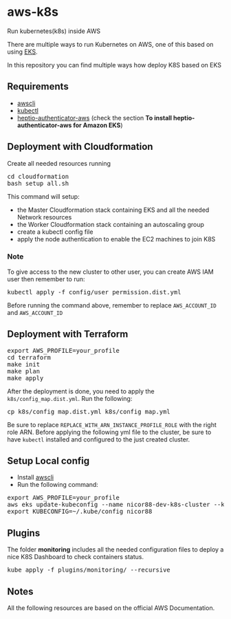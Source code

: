 # aws-k8s
Run kubernetes(k8s) inside AWS

There are multiple ways to run Kubernetes on AWS, one of this based on using [EKS](https://aws.amazon.com/eks/).

In this repository you can find multiple ways how deploy K8S based on EKS

## Requirements
* [awscli](https://docs.aws.amazon.com/cli/latest/userguide/cli-chap-getting-started.html)
* [kubectl](https://docs.aws.amazon.com/eks/latest/userguide/configure-kubectl.html)
* [heptio-authenticator-aws](https://docs.aws.amazon.com/eks/latest/userguide/configure-kubectl.html) (check the section **To install heptio-authenticator-aws for Amazon EKS**)


## Deployment with Cloudformation

Create all needed resources running
<pre>
cd cloudformation
bash setup_all.sh
</pre>

This command will setup:
* the Master Cloudformation stack containing EKS and all the needed Network resources
* the Worker Cloudformation stack containing an autoscaling group
* create a kubectl config file
* apply the node authentication to enable the EC2 machines to join K8S

### Note
To give access to the new cluster to other user, you can create AWS IAM user then remember to run:
<pre>
kubectl apply -f config/user_permission.dist.yml
</pre>
Before running the command above, remember to replace `AWS_ACCOUNT_ID` and `AWS_ACCOUNT_ID`


## Deployment with Terraform

<pre>
export AWS_PROFILE=your_profile
cd terraform
make init
make plan
make apply
</pre>

After the deployment is done, you need to apply the `k8s/config_map.dist.yml`.
Run the following:
<pre>
cp k8s/config_map.dist.yml k8s/config_map.yml
</pre>

Be sure to replace `REPLACE_WITH_ARN_INSTANCE_PROFILE_ROLE` with the right role ARN.
Before applying the following yml file to the cluster, be sure to have `kubectl` installed and configured to the just created cluster.


## Setup Local config
* Install [awscli](https://docs.aws.amazon.com/cli/latest/userguide/install-macos.html)
* Run the following command:
<pre>
export AWS_PROFILE=your_profile
aws eks update-kubeconfig --name nicor88-dev-k8s-cluster --kubeconfig ~/.kube/config_nicor88
export KUBECONFIG=~/.kube/config_nicor88
</pre>

## Plugins
The folder **monitoring** includes all the needed configuration files to deploy a nice K8S Dashboard to check containers status.
<pre>
kube apply -f plugins/monitoring/ --recursive
</pre>

## Notes
All the following resources are based on the official AWS Documentation.
